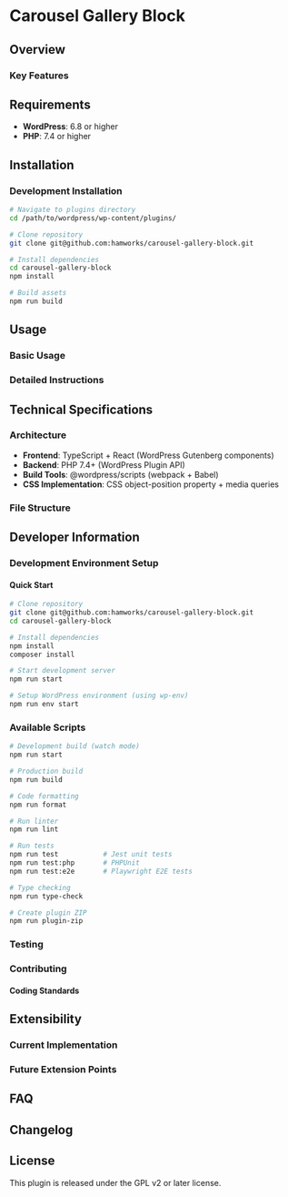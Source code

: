 # Carousel Gallery Block

## Overview


### Key Features

## Requirements

- **WordPress**: 6.8 or higher
- **PHP**: 7.4 or higher

## Installation

### Development Installation

```bash
# Navigate to plugins directory
cd /path/to/wordpress/wp-content/plugins/

# Clone repository
git clone git@github.com:hamworks/carousel-gallery-block.git

# Install dependencies
cd carousel-gallery-block
npm install

# Build assets
npm run build
```

## Usage

### Basic Usage


### Detailed Instructions

## Technical Specifications

### Architecture

- **Frontend**: TypeScript + React (WordPress Gutenberg components)
- **Backend**: PHP 7.4+ (WordPress Plugin API)
- **Build Tools**: @wordpress/scripts (webpack + Babel)
- **CSS Implementation**: CSS object-position property + media queries

### File Structure

## Developer Information

### Development Environment Setup

#### Quick Start

```bash
# Clone repository
git clone git@github.com:hamworks/carousel-gallery-block.git
cd carousel-gallery-block

# Install dependencies
npm install
composer install

# Start development server
npm run start

# Setup WordPress environment (using wp-env)
npm run env start
```

### Available Scripts

```bash
# Development build (watch mode)
npm run start

# Production build
npm run build

# Code formatting
npm run format

# Run linter
npm run lint

# Run tests
npm run test           # Jest unit tests
npm run test:php       # PHPUnit
npm run test:e2e       # Playwright E2E tests

# Type checking
npm run type-check

# Create plugin ZIP
npm run plugin-zip
```

### Testing

### Contributing

#### Coding Standards

## Extensibility

### Current Implementation

### Future Extension Points


## FAQ

## Changelog

## License

This plugin is released under the GPL v2 or later license.

